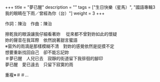 +++
title = "夢已醒"
description = ""
tags = ["生日快樂（星馬）", "國語專輯3 我的眼睛在下雨／曾經為你（台）"]
weight = 3
+++

作詞：陳治　作曲：陳治

擦乾我的眼淚讓我仔細看著妳 　從來都不曾對妳如此的懷疑  
妳的聲音在我耳際　依然說著甜言蜜語  
※窗外的雨滴是那樣模糊不清　對妳的感覺依然是捉摸不定  
想要重新找回自己　卻不能忘記妳  
＃夢已醒　人兒已去　寂靜的街道留下我徘徊的腳印  
夢已醒　愛已遠去　只留下寂寞的雨  

重複※＃＃…